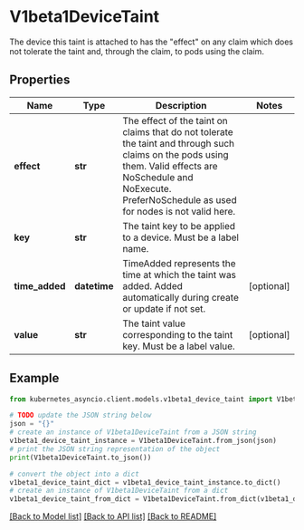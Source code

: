 # V1beta1DeviceTaint

The device this taint is attached to has the \"effect\" on any claim which does not tolerate the taint and, through the claim, to pods using the claim.

## Properties

Name | Type | Description | Notes
------------ | ------------- | ------------- | -------------
**effect** | **str** | The effect of the taint on claims that do not tolerate the taint and through such claims on the pods using them. Valid effects are NoSchedule and NoExecute. PreferNoSchedule as used for nodes is not valid here. | 
**key** | **str** | The taint key to be applied to a device. Must be a label name. | 
**time_added** | **datetime** | TimeAdded represents the time at which the taint was added. Added automatically during create or update if not set. | [optional] 
**value** | **str** | The taint value corresponding to the taint key. Must be a label value. | [optional] 

## Example

```python
from kubernetes_asyncio.client.models.v1beta1_device_taint import V1beta1DeviceTaint

# TODO update the JSON string below
json = "{}"
# create an instance of V1beta1DeviceTaint from a JSON string
v1beta1_device_taint_instance = V1beta1DeviceTaint.from_json(json)
# print the JSON string representation of the object
print(V1beta1DeviceTaint.to_json())

# convert the object into a dict
v1beta1_device_taint_dict = v1beta1_device_taint_instance.to_dict()
# create an instance of V1beta1DeviceTaint from a dict
v1beta1_device_taint_from_dict = V1beta1DeviceTaint.from_dict(v1beta1_device_taint_dict)
```
[[Back to Model list]](../README.md#documentation-for-models) [[Back to API list]](../README.md#documentation-for-api-endpoints) [[Back to README]](../README.md)


